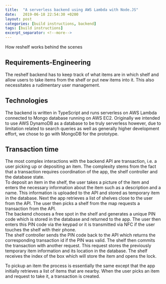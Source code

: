 ```yaml
---
title:  "A serverless backend using AWS Lambda with Node.JS"
date:   2019-06-18 22:54:30 +0200
layout: post
categories: [build instructions, backend]
tags: [build instructions]
excerpt_separator: <!--more-->
---
```


How reshelf works behind the scenes

<!--more-->

## Requirements-Engineering

The reshelf backend has to keep track of what items are in which shelf and allow users to take items from the shelf or put new items into it. This also necessitates a rudimentary user management.

## Technologies

The backend is written in TypeScript and runs serverless on AWS Lambda connected to Mongo database running on AWS EC2.
Originally we intended to use AWS DynamoDB as a database to be truly serverless however, due to limitation related to search queries as well as generally higher development effort, we chose to go with MongoDB for the prototype.

## Transaction time

The most complex interactions with the backend API are transaction, i.e. a user picking up or depositing an item. The complexity stems from the fact that a transaction requires coordination of the app, the shelf controller and the database state.  
To deposit an item in the shelf, the user takes a picture of the item and enters the necessary information about the item such as a description and a name. This information is uploaded to the API and stored as temporary item in the database. Next the app retrieves a list of shelves close to the user from the API. The user then picks a shelf from the map requests a transaction from the API.  
The backend chooses a free spot in the shelf and generates a unique PIN code which is stored in the database and returned to the app. The user then enters this PIN code via the keypad or it is transmitted via NFC if the user touches the shelf with their phone.  
The shelf controller sends the PIN code back to the API which returns the corresponding transaction id if the PIN was valid. The shelf then commits the transaction with another request. This request stores the previously temporary item information and its location in the database. The shelf receives the index of the box which will store the item and opens the lock.  
  
To pickup an item the process is essentially the same except that the app initially retrieves a list of items that are nearby. When the user picks an item and request to take it, a transaction is created.  
